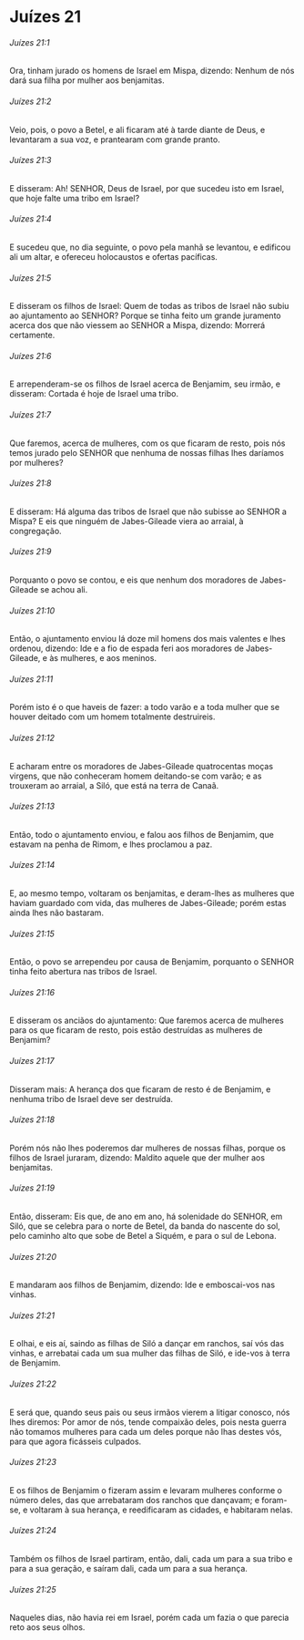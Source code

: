 # Juízes 21

###### Juízes 21:1

Ora, tinham jurado os homens de Israel em Mispa, dizendo: Nenhum de nós dará sua filha por mulher aos benjamitas.

###### Juízes 21:2

Veio, pois, o povo a Betel, e ali ficaram até à tarde diante de Deus, e levantaram a sua voz, e prantearam com grande pranto.

###### Juízes 21:3

E disseram: Ah! SENHOR, Deus de Israel, por que sucedeu isto em Israel, que hoje falte uma tribo em Israel?

###### Juízes 21:4

E sucedeu que, no dia seguinte, o povo pela manhã se levantou, e edificou ali um altar, e ofereceu holocaustos e ofertas pacíficas.

###### Juízes 21:5

E disseram os filhos de Israel: Quem de todas as tribos de Israel não subiu ao ajuntamento ao SENHOR? Porque se tinha feito um grande juramento acerca dos que não viessem ao SENHOR a Mispa, dizendo: Morrerá certamente.

###### Juízes 21:6

E arrependeram-se os filhos de Israel acerca de Benjamim, seu irmão, e disseram: Cortada é hoje de Israel uma tribo.

###### Juízes 21:7

Que faremos, acerca de mulheres, com os que ficaram de resto, pois nós temos jurado pelo SENHOR que nenhuma de nossas filhas lhes daríamos por mulheres?

###### Juízes 21:8

E disseram: Há alguma das tribos de Israel que não subisse ao SENHOR a Mispa? E eis que ninguém de Jabes-Gileade viera ao arraial, à congregação.

###### Juízes 21:9

Porquanto o povo se contou, e eis que nenhum dos moradores de Jabes-Gileade se achou ali.

###### Juízes 21:10

Então, o ajuntamento enviou lá doze mil homens dos mais valentes e lhes ordenou, dizendo: Ide e a fio de espada feri aos moradores de Jabes-Gileade, e às mulheres, e aos meninos.

###### Juízes 21:11

Porém isto é o que haveis de fazer: a todo varão e a toda mulher que se houver deitado com um homem totalmente destruireis.

###### Juízes 21:12

E acharam entre os moradores de Jabes-Gileade quatrocentas moças virgens, que não conheceram homem deitando-se com varão; e as trouxeram ao arraial, a Siló, que está na terra de Canaã.

###### Juízes 21:13

Então, todo o ajuntamento enviou, e falou aos filhos de Benjamim, que estavam na penha de Rimom, e lhes proclamou a paz.

###### Juízes 21:14

E, ao mesmo tempo, voltaram os benjamitas, e deram-lhes as mulheres que haviam guardado com vida, das mulheres de Jabes-Gileade; porém estas ainda lhes não bastaram.

###### Juízes 21:15

Então, o povo se arrependeu por causa de Benjamim, porquanto o SENHOR tinha feito abertura nas tribos de Israel.

###### Juízes 21:16

E disseram os anciãos do ajuntamento: Que faremos acerca de mulheres para os que ficaram de resto, pois estão destruídas as mulheres de Benjamim?

###### Juízes 21:17

Disseram mais: A herança dos que ficaram de resto é de Benjamim, e nenhuma tribo de Israel deve ser destruída.

###### Juízes 21:18

Porém nós não lhes poderemos dar mulheres de nossas filhas, porque os filhos de Israel juraram, dizendo: Maldito aquele que der mulher aos benjamitas.

###### Juízes 21:19

Então, disseram: Eis que, de ano em ano, há solenidade do SENHOR, em Siló, que se celebra para o norte de Betel, da banda do nascente do sol, pelo caminho alto que sobe de Betel a Siquém, e para o sul de Lebona.

###### Juízes 21:20

E mandaram aos filhos de Benjamim, dizendo: Ide e emboscai-vos nas vinhas.

###### Juízes 21:21

E olhai, e eis aí, saindo as filhas de Siló a dançar em ranchos, saí vós das vinhas, e arrebatai cada um sua mulher das filhas de Siló, e ide-vos à terra de Benjamim.

###### Juízes 21:22

E será que, quando seus pais ou seus irmãos vierem a litigar conosco, nós lhes diremos: Por amor de nós, tende compaixão deles, pois nesta guerra não tomamos mulheres para cada um deles porque não lhas destes vós, para que agora ficásseis culpados.

###### Juízes 21:23

E os filhos de Benjamim o fizeram assim e levaram mulheres conforme o número deles, das que arrebataram dos ranchos que dançavam; e foram-se, e voltaram à sua herança, e reedificaram as cidades, e habitaram nelas.

###### Juízes 21:24

Também os filhos de Israel partiram, então, dali, cada um para a sua tribo e para a sua geração, e saíram dali, cada um para a sua herança.

###### Juízes 21:25

Naqueles dias, não havia rei em Israel, porém cada um fazia o que parecia reto aos seus olhos.

